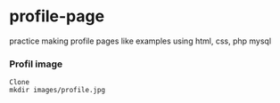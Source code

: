 # profile-page
 practice making profile pages like examples using html, css, php mysql
 

### Profil image
```
Clone
mkdir images/profile.jpg
```

